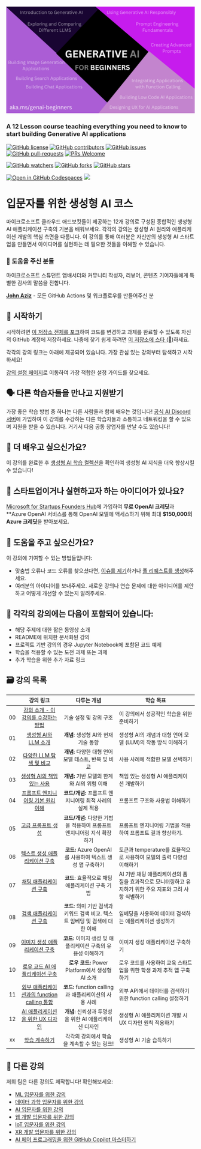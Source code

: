 
![Generative AI For Beginners](./images/repository-thumbnail.png?WT.mc_id=academic-105485-koreyst)

### A 12 Lesson course teaching everything you need to know to start building Generative AI applications 

[![GitHub license](https://img.shields.io/github/license/microsoft/Generative-AI-For-Beginners.svg)](https://github.com/microsoft/Generative-AI-For-Beginners/blob/master/LICENSE?WT.mc_id=academic-105485-koreyst)
[![GitHub contributors](https://img.shields.io/github/contributors/microsoft/Generative-AI-For-Beginners.svg)](https://GitHub.com/microsoft/Generative-AI-For-Beginners/graphs/contributors/?WT.mc_id=academic-105485-koreyst)
[![GitHub issues](https://img.shields.io/github/issues/microsoft/Generative-AI-For-Beginners.svg)](https://GitHub.com/microsoft/Generative-AI-For-Beginners/issues/?WT.mc_id=academic-105485-koreyst)
[![GitHub pull-requests](https://img.shields.io/github/issues-pr/microsoft/Generative-AI-For-Beginners.svg)](https://GitHub.com/microsoft/Generative-AI-For-Beginners/pulls/?WT.mc_id=academic-105485-koreyst)
[![PRs Welcome](https://img.shields.io/badge/PRs-welcome-brightgreen.svg?style=flat-square)](http://makeapullrequest.com?WT.mc_id=academic-105485-koreyst)

[![GitHub watchers](https://img.shields.io/github/watchers/microsoft/Generative-AI-For-Beginners.svg?style=social&label=Watch)](https://GitHub.com/microsoft/Generative-AI-For-Beginners/watchers/?WT.mc_id=academic-105485-koreyst)
[![GitHub forks](https://img.shields.io/github/forks/microsoft/Generative-AI-For-Beginners.svg?style=social&label=Fork)](https://GitHub.com/microsoft/Generative-AI-For-Beginners/network/?WT.mc_id=academic-105485-koreyst)
[![GitHub stars](https://img.shields.io/github/stars/microsoft/Generative-AI-For-Beginners.svg?style=social&label=Star)](https://GitHub.com/microsoft/Generative-AI-For-Beginners/stargazers/?WT.mc_id=academic-105485-koreyst)

[![Open in GitHub Codespaces](https://img.shields.io/static/v1?style=for-the-badge&label=GitHub+Codespaces&message=Open&color=lightgrey&logo=github)](https://codespaces.new/microsoft/generative-ai-for-beginners?WT.mc_id=academic-105485-koreyst)
[![](https://dcbadge.vercel.app/api/server/ByRwuEEgH4)](https://aka.ms/genai-discord?WT.mc_id=academic-105485-koreyst)


# 입문자를 위한 생성형 AI 코스

마이크로소프트 클라우드 애드보킷들이 제공하는 12개 강의로 구성된 종합적인 생성형 AI 애플리케이션 구축의 기본을 배워보세요. 각각의 강의는 생성형 AI 원리와 애플리케이션 개발의 핵심 측면을 다룹니다. 이 강의를 통해 여러분은 자신만의 생성형 AI 스타트업을 만들면서 아이디어를 실현하는 데 필요한 것들을 이해할 수 있습니다.

### 🌟 도움을 주신 분들
마이크로소프트 스튜던트 앰배서더와 커뮤니티 작성자, 리뷰어, 콘텐츠 기여자들에게 특별한 감사의 말씀을 전합니다. 

[**John Aziz**](https://www.linkedin.com/in/john0isaac/) - 모든 GitHub Actions 및 워크플로우를 만들어주신 분

## 🌱 시작하기

시작하려면 [이 저장소 전체를 포크](https://github.com/microsoft/generative-ai-for-beginners/fork?WT.mc_id=academic-105485-koreyst)하여 코드를 변경하고 과제를 완료할 수 있도록 자신의 GitHub 계정에 저장하세요. 나중에 찾기 쉽게 하려면 [이 저장소에 스타 (🌟)](https://docs.github.com/en/get-started/exploring-projects-on-github/saving-repositories-with-stars?WT.mc_id=academic-105485-koreyst)하세요.

각각의 강의 링크는 아래에 제공되어 있습니다. 가장 관심 있는 강의부터 탐색하고 시작하세요!

[강의 설정 페이지](./00-course-setup/README.md?WT.mc_id=academic-105485-koreyst)로 이동하여 가장 적합한 설정 가이드를 찾으세요.

## 🗣️ 다른 학습자들을 만나고 지원받기

가장 좋은 학습 방법 중 하나는 다른 사람들과 함께 배우는 것입니다! [공식 AI Discord 서버](https://aka.ms/genai-discord?WT.mc_id=academic-105485-koreyst)에 가입하여 이 강의를 수강하는 다른 학습자들과 소통하고 네트워킹을 할 수 있으며 지원을 받을 수 있습니다. 거기서 다음 공동 창업자를 만날 수도 있습니다!

## 🧠 더 배우고 싶으신가요?

이 강의를 완료한 후 [생성형 AI 학습 컬렉션](https://aka.ms/genai-collection?WT.mc_id=academic-105485-koreyst)을 확인하여 생성형 AI 지식을 더욱 향상시킬 수 있습니다!

##  🚀 스타트업이거나 실현하고자 하는 아이디어가 있나요?

[Microsoft for Startups Founders Hub](https://aka.ms/genai-foundershub?WT.mc_id=academic-105485-koreyst)에 가입하여 **무료 OpenAI 크레딧**과 **Azure OpenAI 서비스를 통해 OpenAI 모델에 액세스하기 위해 최대 **$150,000의 Azure 크레딧**을 받아보세요.

##  🙏 도움을 주고 싶으신가요?

이 강의에 기여할 수 있는 방법들입니다:
- 맞춤법 오류나 코드 오류를 찾으셨다면, [이슈를 제기](https://github.com/microsoft/generative-ai-for-beginners/issues?WT.mc_id=academic-105485-koreyst)하거나 [풀 리퀘스트를 생성](https://github.com/microsoft/generative-ai-for-beginners/pulls?WT.mc_id=academic-105485-koreyst)해주세요.
- 여러분의 아이디어를 보내주세요. 새로운 강의나 연습 문제에 대한 아이디어를 제안하고 어떻게 개선할 수 있는지 알려주세요.

## 📂 각각의 강의에는 다음이 포함되어 있습니다:

- 해당 주제에 대한 짧은 동영상 소개
- README에 위치한 문서화된 강의
- 프로젝트 기반 강의의 경우 Jupyter Notebook에 포함된 코드 예제
- 학습을 적용할 수 있는 도전 과제 또는 과제
- 추가 학습을 위한 추가 자료 링크

## 🗃️ 강의 목록
|       |              강의 링크              |                       다루는 개념                       |                     학습 목표                 |                             
| :---: | :------------------------------------: | :---------------------------------------------------------: | ----------------------------------------------------------- |
| 00 | [강의 소개 - 이 강의를 수강하는 방법](../../00-course-setup/translations/ko/README.md?WT.mc_id=academic-105485-koreyst) | 기술 설정 및 강의 구조 | 이 강의에서 성공적인 학습을 위한 준비하기| 
| 01 | [생성형 AI와 LLM 소개](../..//01-introduction-to-genai/translations/ko/README.md?WT.mc_id=academic-105485-koreyst) | **개념**: 생성형 AI와 현재 기술 동향|  생성형 AI의 개념과 대형 언어 모델 (LLM)의 작동 방식 이해하기                    |
| 02 | [다양한 LLM 탐색 및 비교](../../02-exploring-and-comparing-different-llms/translations/ko/README.md?WT.mc_id=academic-105485-koreyst) | **개념**: 다양한 대형 언어 모델 테스트, 반복 및 비교 | 사용 사례에 적합한 모델 선택하기 | 
| 03 | [생성형 AI의 책임 있는 사용](../../03-using-generative-ai-responsibly/translations/ko/README.md?WT.mc_id=academic-105485-koreyst)| **개념:** 기반 모델의 한계와 AI의 위험 이해 | 책임 있는 생성형 AI 애플리케이션 개발하기 
| 04 | [프롬프트 엔지니어링 기본 원리 이해](../../04-prompt-engineering-fundamentals/translations/ko/README.md?WT.mc_id=academic-105485-koreyst) | **코드/개념:** 프롬프트 엔지니어링 최적 사례의 실제 적용  |  프롬프트 구조와 사용법 이해하기|  
| 05 | [고급 프롬프트 생성](../../05-advanced-prompts/translations/ko/README.md?WT.mc_id=academic-105485-koreyst) | **코드/개념:** 다양한 기법을 적용하여 프롬프트 엔지니어링 지식 확장하기 | 프롬프트 엔지니어링 기법을 적용하여 프롬프트 결과 향상하기.| 
| 06 | [텍스트 생성 애플리케이션 구축](../../06-text-generation-apps/translations/ko/README.md?WT.mc_id=academic-105485-koreyst)  | **코드:** Azure OpenAI를 사용하여 텍스트 생성 앱 구축하기  | 토큰과 temperature를 효율적으로 사용하여 모델의 출력 다양성 이해하기 | |
| 07 | [채팅 애플리케이션 구축](../../07-building-chat-applications/translations/ko/README.md?WT.mc_id=academic-105485-koreyst) | **코드**: 효율적으로 채팅 애플리케이션 구축 기법 | AI 기반 채팅 애플리케이션의 품질을 효과적으로 모니터링하고 유지하기 위한 주요 지표와 고려 사항 식별하기| 
| 08 | [검색 애플리케이션 구축](../../08-building-search-applications/translations/ko/README.md?WT.mc_id=academic-105485-koreyst) | **코드**: 의미 기반 검색과 키워드 검색 비교. 텍스트 임베딩 및 검색에 대한 이해  | 임베딩을 사용하여 데이터 검색하는 애플리케이션 생성하기 | 
| 09 | [이미지 생성 애플리케이션 구축](../../09-building-image-applications/translations/ko/README.md?WT.mc_id=academic-105485-koreyst)  | **코드:** 이미지 생성 및 애플리케이션 구축의 유용성 이해하기| 이미지 생성 애플리케이션 구축하기 | 
| 10 | [로우 코드 AI 애플리케이션 구축](../../10-building-low-code-ai-applications/translations/ko/README.md?WT.mc_id=academic-105485-koreyst)  | **로우 코드:** Power Platform에서 생성형 AI 소개 | 로우 코드를 사용하여 교육 스타트업을 위한 학생 과제 추적 앱 구축하기 | |
| 11 | [외부 애플리케이션과의 function calling 통합](../../11-integrating-with-function-calling/translations/ko/README.md?WT.mc_id=academic-105485-koreyst)  | **코드:** function calling과 애플리케이션의 사용 사례  | 외부 API에서 데이터를 검색하기 위한 function calling 설정하기 | |
| 12 | [AI 애플리케이션을 위한 UX 디자인](../../12-designing-ux-for-ai-applications/translations/ko/README.md?WT.mc_id=academic-105485-koreyst) | **개념:** 신뢰성과 투명성을 위한 AI 애플리케이션 디자인 | 생성형 AI 애플리케이션 개발 시 UX 디자인 원칙 적용하기 | |
| xx | [학습 계속하기](../../13-continued-learning/translations/ko/README.md?WT.mc_id=academic-105485-koreyst)  | 각각의 강의에서 학습을 계속할 수 있는 링크! | 생성형 AI 기술 습득하기 | |



 
  
## 🎒  다른 강의

저희 팀은 다른 강의도 제작합니다! 확인해보세요:

- [ML 입문자를 위한 강의](https://aka.ms/ml-beginners?WT.mc_id=academic-105485-koreyst)
- [데이터 과학 입문자를 위한 강의](https://aka.ms/datascience-beginners?WT.mc_id=academic-105485-koreyst)
- [AI 입문자를 위한 강의](https://aka.ms/ai-beginners?WT.mc_id=academic-105485-koreyst)
- [웹 개발 입문자를 위한 강의](https://aka.ms/webdev-beginners?WT.mc_id=academic-105485-koreyst)
- [IoT 입문자를 위한 강의](https://aka.ms/iot-beginners?WT.mc_id=academic-105485-koreyst)
- [XR 개발 입문자를 위한 강의](https://github.com/microsoft/xr-development-for-beginners?WT.mc_id=academic-105485-koreyst)
- [AI 페어 프로그래밍을 위한 GitHub Copilot 마스터하기](https://aka.ms/GitHubCopilotAI?WT.mc_id=academic-105485-koreyst)
